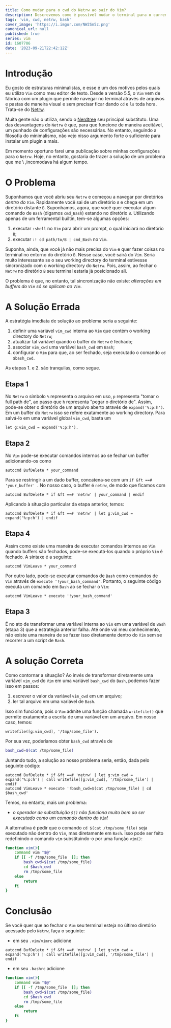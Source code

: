 ```yaml
---
title: Como mudar para o cwd do Netrw ao sair do Vim?
description: Descrevemos como é possível mudar o terminal para o current working directory do Netrw ao sair do vim
tags: 'vim, cwd, netrw, bash'
cover_image: 'https://i.imgur.com/NW2Sn5z.png'
canonical_url: null
published: true
series: vim
id: 1607706
date: '2023-09-21T22:42:12Z'
---
```


# Introdução

Eu gosto de estruturas minimalistas, e esse é um dos motivos pelos quais eu utilizo `Vim` como meu editor de texto. Desde a versão 5.5, o `Vim` vem de fábrica com um plugin que permite navegar no terminal através de arquivos e pastas de maneira visual e sem precisar ficar dando `cd` e `ls` toda hora. Trata-se do [Netrw](https://github.com/vim-scripts/netrw.vim).
 
Muita gente não o utiliza, sendo o [Nerdtree](https://github.com/preservim/nerdtree) seu principal substituto. Uma das desvantagens do `Netrw` é que, para que funcione de maneira aceitável, um punhado de configurações são necessárias. No entanto, seguindo a filosofia do minimalismo, não vejo nisso argumento forte o suficiente para instalar um plugin a mais.

Em momento oportuno farei uma publicação sobre minhas configurações para o `Netrw`. Hoje, no entanto, gostaria de trazer a solução de um problema que me \ ,incomodava há algum tempo.

# O Problema

Suponhamos que você abriu seu `Netrw` e começou a navegar por diretórios *dentro do `Vim`*. Rapidamente você sai de um diretório `A` e chega em um diretório distante `B`. Suponhamos, agora, que você quer executar algum comando de `Bash` (digamos `cmd_Bash`) estando no diretório `B`. Utilizando  apenas de um  ferramental builtin, tem-se algumas opções:

1. executar `:shell` no `Vim` para abrir um prompt, o qual iniciará no diretório `B`;
2. executar `:! cd path/to/B | cmd_Bash` no `Vim`.

Suponha, ainda, que você já não mais precisa do `Vim` e quer fazer coisas no terminal no entorno do diretório `B`. Nesse caso, você sairá do `Vim`. Seria muito interessante se o seu working directory do terminal estivesse sincronizado com o working directory do `Netrw`. Pois, assim, ao fechar o `Netrw` no diretório `B` seu terminal estaria já posicionado ali.

O problema é que, no entanto, tal sincronização não existe: *alterações em buffers do `Vim` só se aplicam ao `Vim`*.

# A Solução Errada

A estratégia imediata de solução ao problema seria a seguinte:

1. definir uma variável `vim_cwd` interna ao `Vim` que contém o working directory do `Netrw`;
2. atualizar tal variável quando o buffer do `Netrw` é fechado;
3. associar `vim_cwd` uma variável `bash_cwd` em `Bash`;
4. configurar o `Vim` para que, ao ser fechado, seja executado o comando `cd $bash_cwd`.

As etapas 1. e 2. são tranquilas, como segue.

## Etapa 1

No `Netrw` o símbolo `%` representa o arquivo em uso, `p` representa "tomar o full path de", ao passo que `h` representa "pegar o diretório de". Assim, pode-se obter o diretório de um arquivo aberto através de `expand('%:p:h')`. Em um buffer do `Netrw` isso se refere exatamente ao working directory. Para salvá-lo em uma variável global `vim_cwd`,  basta um 

```vim
let g:vim_cwd = expand('%:p:h').
```

## Etapa 2

No `Vim` pode-se executar comandos internos ao se fechar um buffer adicionando-os como 

```vim
autocmd BufDelete * your_command
```

Para se restringir a um dado buffer, concatena-se com um `if &ft ==# 'your_buffer' `. No nosso caso, o buffer é `netrw`, de modo que ficamos com

```vim
autocmd BufDelete * if &ft ==# 'netrw' | your_command | endif
```
Aplicando à situação particular da etapa anterior, temos:

```vim
autocmd BufDelete * if &ft ==# 'netrw' | let g:vim_cwd = expand('%:p:h') | endif
```

## Etapa 4

Assim como existe uma maneira de executar comandos internos ao `Vim` quando buffers são fechados, pode-se executá-los quando o próprio `Vim` é fechado. A sintaxe é a seguinte:

```vim
autocmd VimLeave * your_command
```

Por outro lado, pode-se executar comandos de `Bash` como comandos de `Vim` através de `execute '!your_bash_command'`. Portanto, o seguinte código executa um comando em `Bash` ao se fechar o `Vim`:

```vim
autocmd VimLeave * execute '!your_bash_command'
```

## Etapa 3

É no ato de transformar uma variável interna ao `Vim` em uma variável de `Bash` (etapa 3) que a estratégia anterior falha. Até onde vai meu conhecimento, não existe uma maneira de se fazer isso diretamente dentro do `Vim` sem se recorrer a um script de `Bash`. 

# A solução Correta

Como contornar a situação? Ao invés de transformar diretamente uma variável `vim_cwd` do `Vim` em uma variável `bash_cwd` do `Bash`, podemos fazer isso em passos:

1. escrever o valor da variável `vim_cwd` em um arquivo;
2. ler tal arquivo em uma variável de `Bash`.

Isso sim funciona, pois o `Vim` admite uma função chamada `writefile()` que permite exatamente a escrita de uma variável em um arquivo. Em nosso caso, temos:

```vim
writefile([g:vim_cwd], '/tmp/some_file').
```

Por sua vez, poderíamos obter `bash_cwd` através de

```bash
bash_cwd=$(cat /tmp/some_file)
```

Juntando tudo, a solução ao nosso problema seria, então, dada pelo seguinte código:

```vim
autocmd BufDelete * if &ft ==# 'netrw' | let g:vim_cwd = expand('%:p:h') | call writefile([g:vim_cwd], '/tmp/some_file') | endif
autocmd VimLeave * execute '!bash_cwd=$(cat /tmp/some_file) | cd $bash_cwd'
```

Temos, no entanto, mais um problema: 

* *o operador de substituição `$()` não funciona muito bem ao ser executado como um comando dentro do `Vim`!*

A alternativa é pedir que o comando `cd $(cat /tmp/some_file)` seja executado não dentro do `Vim`, mas diretamente em `Bash`. Isso pode ser feito redefinindo o comando `vim` substituindo-o por uma função `vim()`:

```bash
function vim(){
    command vim "$@"
    if [[ -f /tmp/some_file  ]]; then
        bash_cwd=$(cat /tmp/some_file)
        cd $bash_cwd
        rm /tmp/some_file
    else
        return
    fi
}
```

# Conclusão

Se você quer que ao fechar o `Vim` seu terminal esteja no último diretório acessado pelo `Netrw`, faça o seguinte:

* em seu `.vim/vimrc` adicione

```vim
autocmd BufDelete * if &ft ==# 'netrw' | let g:vim_cwd = expand('%:p:h') | call writefile([g:vim_cwd], '/tmp/some_file') | endif
```

* em seu `.bashrc` adicione

```bash
function vim(){
    command vim "$@"
    if [[ -f /tmp/some_file  ]]; then
        bash_cwd=$(cat /tmp/some_file)
        cd $bash_cwd
        rm /tmp/some_file
    else
        return
    fi
}
```

